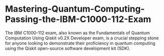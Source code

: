 # Mastering-Quantum-Computing-Passing-the-IBM-C1000-112-Exam
The IBM C1000-112 exam, also known as the Fundamentals of Quantum Computation Using Qiskit v0.2X Developer exam, is a crucial stepping stone for anyone looking to demonstrate their proficiency in quantum computing using the Qiskit open-source software development kit (SDK). 
